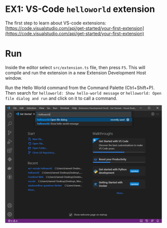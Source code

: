 # EX1: VS-Code `helloworld` extension

The first step to learn about VS-code extensions:
[https://code.visualstudio.com/api/get-started/your-first-extension](https://code.visualstudio.com/api/get-started/your-first-extension)

# Run

Inside the editor select `src/extension.ts` file, then press `F5`. This will compile and run the extension in a new Extension Development Host window.

Run the Hello World command from the Command Palette (Ctrl+Shift+P). Then search for `helloworld: Show hello-world message` or `helloworld: Open file dialog and run` and click on it to call a command.

<img src="./doc/3.png" alt="run"/>
